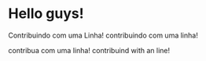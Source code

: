 # Hello guys!
Contribuindo com uma Linha!
contribuindo com uma linha!

contribua com uma linha!
contribuind with an line!
